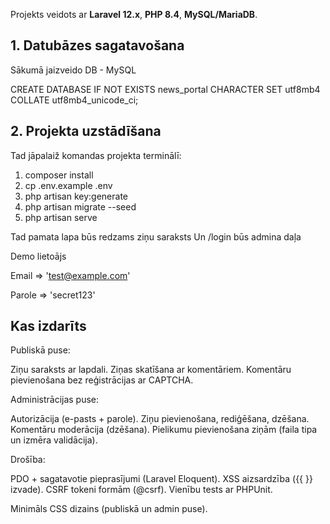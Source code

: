 Projekts veidots ar **Laravel 12.x**, **PHP 8.4**, **MySQL/MariaDB**.  


## 1. Datubāzes sagatavošana
Sākumā jaizveido DB - MySQL

CREATE DATABASE IF NOT EXISTS news_portal
  CHARACTER SET utf8mb4
  COLLATE utf8mb4_unicode_ci;

## 2. Projekta uzstādīšana
Tad jāpalaiž komandas projekta terminālī:
1. composer install
2. cp .env.example .env
3. php artisan key:generate
4. php artisan migrate --seed
5. php artisan serve

Tad pamata lapa būs redzams ziņu saraksts
Un /login būs admina daļa

Demo lietoājs


Email => 'test@example.com'

Parole => 'secret123'

## Kas izdarīts
Publiskā puse:

Ziņu saraksts ar lapdali.
Ziņas skatīšana ar komentāriem.
Komentāru pievienošana bez reģistrācijas ar CAPTCHA.


Administrācijas puse:


Autorizācija (e-pasts + parole).
Ziņu pievienošana, rediģēšana, dzēšana.
Komentāru moderācija (dzēšana).
Pielikumu pievienošana ziņām (faila tipa un izmēra validācija).


Drošība:


PDO + sagatavotie pieprasījumi (Laravel Eloquent).
XSS aizsardzība ({{ }} izvade).
CSRF tokeni formām (@csrf).
Vienību tests ar PHPUnit.


Minimāls CSS dizains (publiskā un admin puse).
